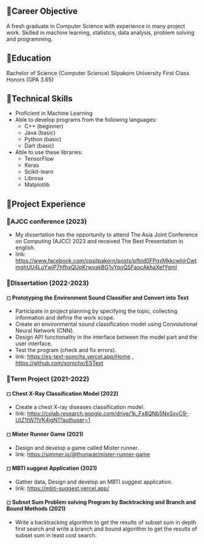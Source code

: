 ## 🔸Career Objective
A fresh graduate in Computer Science with experience in many project work. Skilled in machine learning, statistics,
data analysis, problem solving and programming. 

## 🔸Education
Bachelor of Science (Computer Science)
Silpakorn University
First Class Honors (GPA 3.65)

## 🔸Technical Skills
- Proficient in Machine Learning
- Able to develop programs from the following languages:
  - C++ (beginner)
  - Java (basic)
  - Python (basic)
  - Dart (basic)
- Able to use these libraries:
  - TensorFlow
  - Keras
  - Scikit-learn
  - Librosa
  - Matplotlib

## 🔸Project Experience
### 🔹AJCC conference (2023)
- My dissertation has the opportunity to attend The Asia Joint Conference on Computing (AJCC) 2023 and received The Best Presentation in english.
- link: https://www.facebook.com/cpsilpakorn/posts/pfbid0FPqxMkkcwhjrCwtmghUU4LuYwjP7hfhxQUpKrwvakBG1vYqoQSFaocAkhaXefYgml


### 🔹Dissertation (2022-2023)
#### ◻ Prototyping the Environment Sound Classifier and Convert into Text 
- Participate in project planning by specifying the topic, collecting information and define the work scope.
- Create an environmental sound classification model using Convolutional Neural Network (CNN).
- Design API functionality in the interface between the model part and the user interface.
- Test the program (check and fix errors).
- link: https://es-text-somchx.vercel.app/Home , https://github.com/somchx/ESText

### 🔹Term Project (2021-2022)
#### ◻ Chest X-Ray Classification Model (2022)
- Create a chest X-ray diseases classification model.
- link: https://colab.research.google.com/drive/1k_Fx8QNb5NxSxvC9-UtZ1tW7lVK4igN1?authuser=1

#### ◻ Mister Runner Game (2021)
- Design and develop a game called Mister runner.
- link: https://simmer.io/@thunwar/mister-runner-game

#### ◻ MBTI suggest Application (2021)
- Gather data, Design and develop an MBTI suggest application.
- link: https://mbti-suggest.vercel.app/

#### ◻ Subset Sum Problem solving Program by Backtracking and Branch and Bound Methods (2021)
- Write a backtracking algorithm to get the results of subset sum in depth first search and write a branch and bound algorithm to get the results of subset sum in least cost search.
